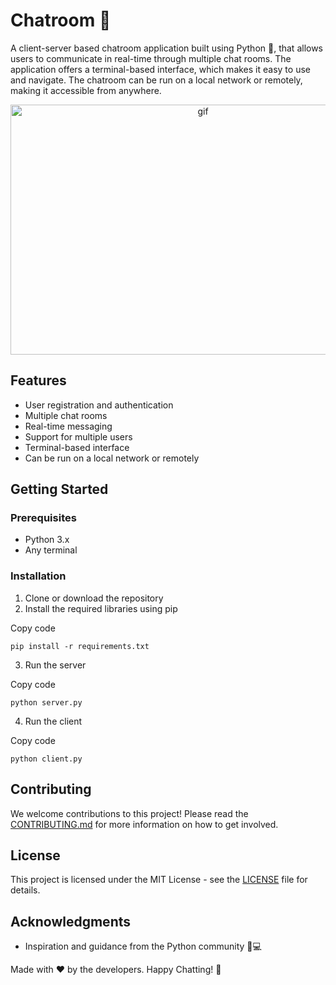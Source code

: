 
# Chatroom 💬

A client-server based chatroom application built using Python 🐍, that allows users to communicate in real-time through multiple chat rooms. The application offers a terminal-based interface, which makes it easy to use and navigate. The chatroom can be run on a local network or remotely, making it accessible from anywhere.

<p align="center">
<img src="https://user-images.githubusercontent.com/95465072/215329290-99857929-58d2-44a7-80f7-92809164c038.gif" alt="gif" width="600px" height="400px" align="center">
</p>

## Features

-   User registration and authentication
-   Multiple chat rooms
-   Real-time messaging
-   Support for multiple users
-   Terminal-based interface
-   Can be run on a local network or remotely

## Getting Started

### Prerequisites

-   Python 3.x
-   Any terminal

### Installation

1.  Clone or download the repository
2.  Install the required libraries using pip

Copy code

`pip install -r requirements.txt` 

3.  Run the server

Copy code

`python server.py` 

4.  Run the client

Copy code

`python client.py` 

## Contributing

We welcome contributions to this project! Please read the [CONTRIBUTING.md](CONTRIBUTING.md) for more information on how to get involved.

## License

This project is licensed under the MIT License - see the [LICENSE](LICENSE) file for details.

## Acknowledgments

-   Inspiration and guidance from the Python community 🐍💻

Made with ❤️ by the developers. Happy Chatting! 🎉
